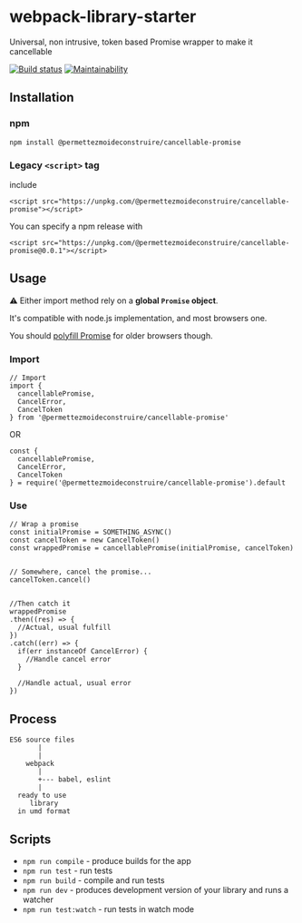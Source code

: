# webpack-library-starter

Universal, non intrusive, token based Promise wrapper to make it cancellable

[![Build status](https://travis-ci.org/permettez-moi-de-construire/cancellable-promise.svg?branch=master)](https://travis-ci.org/permettez-moi-de-construire/cancellable-promise.svg?branch=master) [![Maintainability](https://api.codeclimate.com/v1/badges/f450bd914887df9c6ddc/maintainability)](https://codeclimate.com/github/permettez-moi-de-construire/cancellable-promise/maintainability)

## Installation

### npm

```
npm install @permettezmoideconstruire/cancellable-promise
```

### Legacy `<script>` tag
include

```
<script src="https://unpkg.com/@permettezmoideconstruire/cancellable-promise"></script>
```

You can specify a npm release with

```
<script src="https://unpkg.com/@permettezmoideconstruire/cancellable-promise@0.0.1"></script>
```

## Usage

:warning: Either import method rely on a **global `Promise` object**.

It's compatible with node.js implementation, and most browsers one.

You should [polyfill Promise](https://github.com/zloirock/core-js) for older browsers though.

### Import

```
// Import
import {
  cancellablePromise,
  CancelError,
  CancelToken
} from '@permettezmoideconstruire/cancellable-promise'
```

OR

```
const {
  cancellablePromise,
  CancelError,
  CancelToken
} = require('@permettezmoideconstruire/cancellable-promise').default
```

### Use

```
// Wrap a promise
const initialPromise = SOMETHING_ASYNC()
const cancelToken = new CancelToken()
const wrappedPromise = cancellablePromise(initialPromise, cancelToken)


// Somewhere, cancel the promise...
cancelToken.cancel()


//Then catch it
wrappedPromise
.then((res) => {
  //Actual, usual fulfill
})
.catch((err) => {
  if(err instanceOf CancelError) {
    //Handle cancel error
  }

  //Handle actual, usual error
})
```

## Process

```
ES6 source files
       |
       |
    webpack
       |
       +--- babel, eslint
       |
  ready to use
     library
  in umd format
```

## Scripts

* `npm run compile` - produce builds for the app
* `npm run test` - run tests
* `npm run build` - compile and run tests
* `npm run dev` - produces development version of your library and runs a watcher
* `npm run test:watch` - run tests in watch mode
